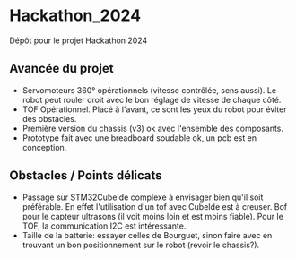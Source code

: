# Hackathon_2024
Dépôt pour le projet Hackathon 2024


## Avancée du projet

* Servomoteurs 360° opérationnels (vitesse contrôlée, sens aussi). Le robot peut rouler droit avec le bon réglage de vitesse de chaque côté.
* TOF Opérationnel. Placé à l'avant, ce sont les yeux du robot pour éviter des obstacles.
* Première version du chassis (v3) ok avec l'ensemble des composants.
* Prototype fait avec une breadboard soudable ok, un pcb est en conception.

## Obstacles / Points délicats

* Passage sur STM32CubeIde complexe à envisager bien qu'il soit préférable. En effet l'utilisation d'un tof avec CubeIde est à creuser. Bof pour le capteur ultrasons (il voit moins loin et est moins fiable). Pour le TOF, la communication I2C est intéressante.
* Taille de la batterie: essayer celles de Bourguet, sinon faire avec en trouvant un bon positionnement sur le robot (revoir le chassis?).
